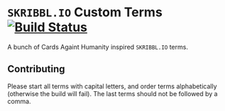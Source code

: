 # `SKRIBBL.IO` Custom Terms [![Build Status](https://travis-ci.com/cah-inspired-word-lists/skribblio-terms.svg?branch=master)](https://travis-ci.com/cah-inspired-word-lists/skribblio-terms)

A bunch of Cards Againt Humanity inspired `SKRIBBL.IO` terms.

## Contributing

Please start all terms with capital letters, and order terms alphabetically (otherwise the build will fail). The last terms should not be followed by a comma.
